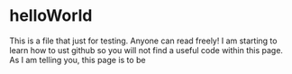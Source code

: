 # helloWorld

This is a file that just for testing. Anyone can read freely! I am starting to learn how to ust github so you will not find a 
useful code within this page. As I am telling you, this page is to be 


